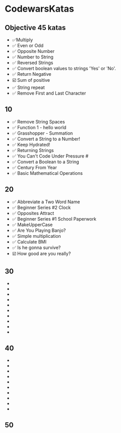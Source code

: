 # CodewarsKatas

## Objective 45 katas

- :white_check_mark:Multiply
- :white_check_mark: Even or Odd
- :white_check_mark: Opposite Number
- :white_check_mark: Number to String
- :white_check_mark: Reversed Strings
- :white_check_mark: Convert boolean values to strings 'Yes' or 'No'.
- :white_check_mark: Return Negative
- :ballot_box_with_check: Sum of positive
- :white_check_mark: String repeat
- :white_check_mark: Remove First and Last Character

## 10

- :white_check_mark: Remove String Spaces
- :white_check_mark: Function 1 - hello world
- :white_check_mark: Grasshopper - Summation
- :white_check_mark: Convert a String to a Number!
- :white_check_mark: Keep Hydrated!
- :white_check_mark: Returning Strings
- :white_check_mark: You Can't Code Under Pressure #
- :white_check_mark: Convert a Boolean to a String
- :white_check_mark: Century From Year
- :white_check_mark: Basic Mathematical Operations

## 20

- :white_check_mark: Abbreviate a Two Word Name
- :white_check_mark: Beginner Series #2 Clock
- :white_check_mark: Opposites Attract
- :white_check_mark: Beginner Series #1 School Paperwork
- :white_check_mark: MakeUpperCase
- :white_check_mark: Are You Playing Banjo?
- :white_check_mark: Simple multiplication
- :white_check_mark: Calculate BMI
- :white_check_mark: Is he gonna survive?
- :ballot_box_with_check: How good are you really?

## 30

-
-
-
-
-
-
-
-
-
-

## 40

-
-
-
-
-
-
-
-
-
-

## 50
